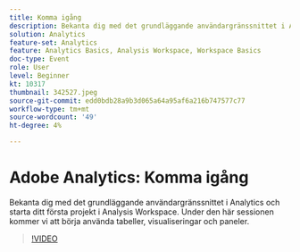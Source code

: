 ```yaml
---
title: Komma igång
description: Bekanta dig med det grundläggande användargränssnittet i Analytics och starta ditt första projekt i Analysis Workspace.
solution: Analytics
feature-set: Analytics
feature: Analytics Basics, Analysis Workspace, Workspace Basics
doc-type: Event
role: User
level: Beginner
kt: 10317
thumbnail: 342527.jpeg
source-git-commit: edd0bdb28a9b3d065a64a95af6a216b747577c77
workflow-type: tm+mt
source-wordcount: '49'
ht-degree: 4%

---
```


# Adobe Analytics: Komma igång

Bekanta dig med det grundläggande användargränssnittet i Analytics och starta ditt första projekt i Analysis Workspace. Under den här sessionen kommer vi att börja använda tabeller, visualiseringar och paneler.

>[!VIDEO](https://video.tv.adobe.com/v/342527/?quality=12&learn=on)
